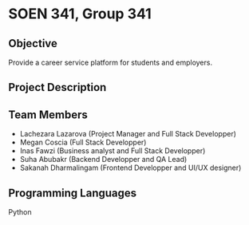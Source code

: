 # SOEN 341, Group 341

## Objective
Provide a career service platform for students and employers. 

## Project Description

## Team Members
- Lachezara Lazarova (Project Manager and Full Stack Developper)
- Megan Coscia (Full Stack Developper)
- Inas Fawzi (Business analyst and Full Stack Developper)
- Suha Abubakr (Backend Developper and QA Lead)
- Sakanah Dharmalingam (Frontend Developper and UI/UX designer)

## Programming Languages
Python
